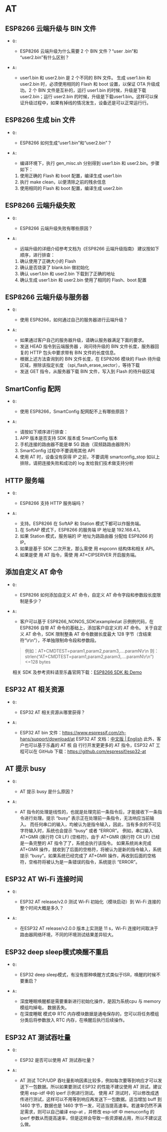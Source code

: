 # AT

## ESP8266 云端升级与 BIN 文件

- `Q:`
  - ESP8266 云端升级为什么需要 2 个 BIN ⽂件？“user .bin”和 “user2.bin”有什么区别？

- `A:`
  - user1.bin 和 user2.bin 是 2 个不同的 BIN ⽂件。 ⽣成 user1.bin 和 user2.bin 时，必须使⽤相同的 Flash 和 boot 设置，以保证 OTA 升级成功。2 个 BIN ⽂件是互补的，运⾏ user1.bin 的时候，升级是下载 user2.bin；运⾏ user2.bin 的时候，升级是下载user1.bin。这样可以保证升级过程中，如果有掉线的情况发⽣，设备还是可以正常运⾏⾏。

## ESP8266 生成 bin 文件

- `Q:`
  - ESP8266 如何⽣成“user1.bin”和“user2.bin”？

- `A:`
  - 编译环境下，执⾏ gen_misc.sh 分别得到 user1.bin 和 user2.bin。步骤如下：
  1. 使⽤正确的 Flash 和 boot 配置，编译⽣成 user1.bin 
  2. 执⾏ make clean，以便清除之前的残余信息
  3. 使⽤相同的 Flash 和 boot 配置，编译⽣成 user2.bin

## ESP8266 云端升级失败

- `Q:`
  - ESP8266 云端升级失败有哪些原因？

- `A:`
  - 远端升级的详细介绍参考⽂档为《ESP8266 云端升级指南》
  建议按如下顺序，进⾏排查：
  1. 确认使⽤了正确⼤⼩的 Flash 
  2. 确认是否烧录了 blank.bin 做初始化
  3. 确认 user1.bin 和 user2.bin 下载到了正确的地址
  4. 确认⽣成 user1.bin 和 user2.bin 使⽤了相同的 Flash、boot 配置

## ESP8266 云端升级与服务器

- `Q:`
  - 使⽤ ESP8266，如何通过⾃⼰的服务器进⾏云端升级？

- `A:`
  - 如果通过客户⾃⼰的服务器升级，请确认服务器满⾜下⾯的要求。
  - 发送 HEAD 指令到云端服务器 ，询问待升级的 BIN ⽂件⻓度，服务器回复的 HTTP 包头中要求带有 BIN ⽂件的⻓度信息。
  - 根据上述⽅法查询到的 BIN ⽂件⻓度，在 ESP8266 模块的 Flash 待升级区域，擦除该指定⻓度 （spi_flash_erase_sector），等待下载
  - 发送 GET 指令，从服务器下载 BIN ⽂件，写⼊到 Flash 的待升级区域

## SmartConfig 配⽹

- `Q:`
  - 使⽤ ESP8266，SmartConfig 配⽹配不上有哪些原因？

- `A:`
  - 请按如下顺序进⾏排查：
  1. APP 版本是否⽀持 SDK 版本或 SmartConfig 版本
  2. ⼿机连接的路由器不能是单 5G 路由（双频路路由器除外）
  3. SmartConfig 过程中不要调⽤其他 API 
  4. 使⽤ AT 时，设备没有获得 IP 之前，不要调⽤ smartconfig_stop
  如以上排除，请把连接失败和成功的 log 发给我们技术做⽀持分析

## HTTP 服务端

- `Q:`
  - ESP8266 ⽀持 HTTP 服务端吗？

- `A:`
  - ⽀持。ESP8266 在 SoftAP 和 Station 模式下都可以作服务端。
  1. 在 SoftAP 模式下，ESP8266 的服务端 IP 地址是 192.168.4.1。
  2. 如果 Station 模式，服务端的 IP 地址为路路由器 分配给 ESP8266 的 IP。
  3. 如果是基于 SDK ⼆次开发，那么需使 ⽤ espconn 结构体和相关 API。
  4. 如果是使 ⽤ AT 指令，需使 ⽤ AT+CIPSERVER 开启服务端。

## 添加⾃定义 AT 命令

- `Q:`
  - ESP8266 如何添加⾃定义 AT 命令，⾃定义 AT 命令字段和参数段⻓度限制是多少？

- `A:`
  - 客户可以基于 ESP8266_NONOS_SDK\examples\at 示例例代码，在 ESP8266 ⾃带 AT 命令的基础上，添加客户⾃定义的 AT 命令。
  关于⾃定义 AT 命令，SDK 限制整条 AT 命令数据⻓度最⼤ 128 字节（含结束符“\r\n”），不单独限制命令段和参数段。

  > 例如：AT+CMDTEST=param1,param2,param3,….paramN\r\n 
  则：strlen(“AT+CMDTEST=param1,param2,param3,....paramN\r\n”)<=128 bytes 
  
  相关 SDK 及参考资料请⾄乐鑫官⽹下载：[ESP8266 SDK 和 Demo](https://www.espressif.com/zh-hans/support/download/sdks-demos)

## ESP32 AT 相关资源

- `Q:`
  - ESP32 AT 相关资源从哪⾥获得？

- `A:`
  - ESP32 AT bin ⽂件：https://www.espressif.com/zh-hans/support/download/at
  ESP32 AT ⽂档：[中⽂版 | English](https://www.espressif.com/sites/default/files/documentation/esp32_at_instruction_set_and_examples_en.pdf)
  此外，客户也可以基于乐鑫的 AT 核 ⾃ ⾏⾏开发更更多的 AT 指令，ESP32 AT ⼯程可以在 GitHub 下载：https://github.com/espressif/esp32-at

## AT 提示 busy

- `Q:`
  - AT 提示 busy 是什么原因？

- `A:`
  - AT 指令的处理是线性的，也就是处理完前⼀条指令后，才能接收下⼀条指令进⾏处理。提示 “busy” 表示正在处理前⼀条指令，⽆法响应当前输⼊。
  ⽽任何串⼝的输⼊，均被认为是指令输⼊，因此，当有多余的不可⻅字符输⼊时，系统也会提示 “busy” 或者 “ERROR”。
  例如，串⼝输⼊ AT+GMR (换⾏符 CR LF) (空格符)，由于 AT+GMR (换⾏符 CR LF) 已经是⼀条完整的 AT 指令了了，系统会执⾏该指令。
  如果系统尚未完成 AT+GMR 操作，就收到了后⾯的空格符，将被认为是新的指令输⼊，系统提示 “busy”。如果系统已经完成了 AT+GMR 操作，再收到后⾯的空格符，空格符将被认为是⼀条错误的指令，系统提示 “ERROR”。

## ESP32 AT Wi-Fi 连接时间

- `Q:`
  - ESP32 AT release/v2.0 测试 Wi-Fi 初始化（模块启动）到 Wi-Fi 连接的整个时间⼤概是多久？

- `A:`
  - 在ESP32 AT release/v2.0.0 版本上实测是 11 s，Wi-Fi 连接时间取决于路由器⽹络环境，不同的环境测试结果差异较⼤。

## ESP32 deep sleep模式唤醒不重启

- `Q:`
  - ESP32 deep sleep模式，有没有那种唤醒⽅式类似于ISR，唤醒的时候不要重启？

- `A:`
  - 深度睡眠唤醒都是需要重新进⾏初始化操作，是因为系统cpu 与 memory 模组均掉电， 数据丢失。
  - 在深度睡眠 模式中 RTC 内存模块数据是通电保存的，您可以将任务模组分类后将参数放⼊ RTC 内存，在唤醒后执⾏后续操作。

## ESP32 AT 测试吞吐量

- `Q:`
  - ESP32 是否可以使⽤ AT 测试吞吐量？

- `A:`
  - AT 测试 TCP/UDP 吞吐量影响因素⽐较多，例如每次要等到响应才可以发送下⼀包数据。所以如果要测试 ESP32 的性能不建议使⽤ AT 测试，建议使⽤ esp-idf 中的 iperf 示例进⾏测试。
  使⽤ AT 测试时，可以修改成透传进⾏测试，这样可以不⽤等到响应再发送下⼀包数据。适当增加 buff 到1460 字节，数据也是 1460 字节⼀发，可适当提⾼速率。若速率仍然不满⾜需求，则可以⾃⼰编译 esp-at ，并修改 esp-idf 中 menuconfig 的 iperf 参数从⽽提⾼速率，但是这样会导致⼀些资源被占⽤，所以不建议这么做。
